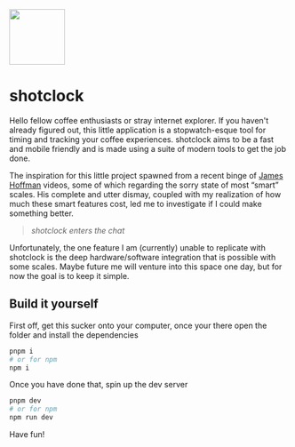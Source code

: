  <img height="100" src="https://user-images.githubusercontent.com/40218657/174926360-07675235-9346-497a-8b0f-732c88425b41.svg" />

# shotclock

Hello fellow coffee enthusiasts or stray internet explorer. If you haven't already figured out, this little application is a stopwatch-esque tool for timing and tracking your coffee experiences. shotclock aims to be a fast and mobile friendly and is made using a suite of modern tools to get the job done.

The inspiration for this little project spawned from a recent binge of [James Hoffman](https://www.youtube.com/channel/UCMb0O2CdPBNi-QqPk5T3gsQ) videos, some of which regarding the sorry state of most “smart” scales. His complete and utter dismay, coupled with my realization of how much these smart features cost, led me to investigate if I could make something better.

> _shotclock enters the chat_

Unfortunately, the one feature I am (currently) unable to replicate with shotclock is the deep hardware/software integration that is possible with some scales. Maybe future me will venture into this space one day, but for now the goal is to keep it simple.

## Build it yourself

First off, get this sucker onto your computer, once your there open the folder and install the dependencies

```bash
pnpm i
# or for npm
npm i
```

Once you have done that, spin up the dev server

```bash
pnpm dev
# or for npm
npm run dev
```

Have fun!
